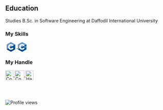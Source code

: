 <h2>Education</h2>
<p>Studies B.Sc. in Software Engineering at Daffodil International University</p>

<h3>My Skills</h3>
   <a href="https://en.wikipedia.org/wiki/C_(programming_language)" target="blank"><img align="center" title="C Language" src="https://github.com/AbdullahDanial/AbdullahDanial/blob/main/C_Logo.png" height="30" width="27" hspace="4"/>  </a>
   <a href="https://en.wikipedia.org/wiki/C%2B%2B" target="blank"><img align="center" title="C++" src="https://github.com/AbdullahDanial/AbdullahDanial/blob/main/ISO_C%2B%2B_Logo.svg.png" height="30" width="27"/>  </a>
 <br>
 <h3 align="left">My Handle</h3>
<p align="left">
    <a href="https://codeforces.com/profile/Danial864" target="blank"><img align="center" title="CodeForces" src="https://github.com/AbdullahDanial/Danial/blob/main/cf%20logo.webp" height="30" width="25"  /> </a>
 <a href="https://www.codechef.com/users/danial_864" target="blank"><img align="center" title="CodeChef" src="https://github.com/AbdullahDanial/Danial/blob/main/cc%20logo.png" height="30" width="30" /> </a>
   <a href="https://www.hackerearth.com/@Fahim_Abdullah_Danial" target="blank"><img align="center" title="HackerEarth" src="https://github.com/AbdullahDanial/Danial/blob/main/HackerEarth_logo%20-%20Copy.png"  height="30" width="25"  /> </a>
</p>

<br><br>
  
![Profile views](https://gpvc.arturio.dev/AbdullahDanial)

